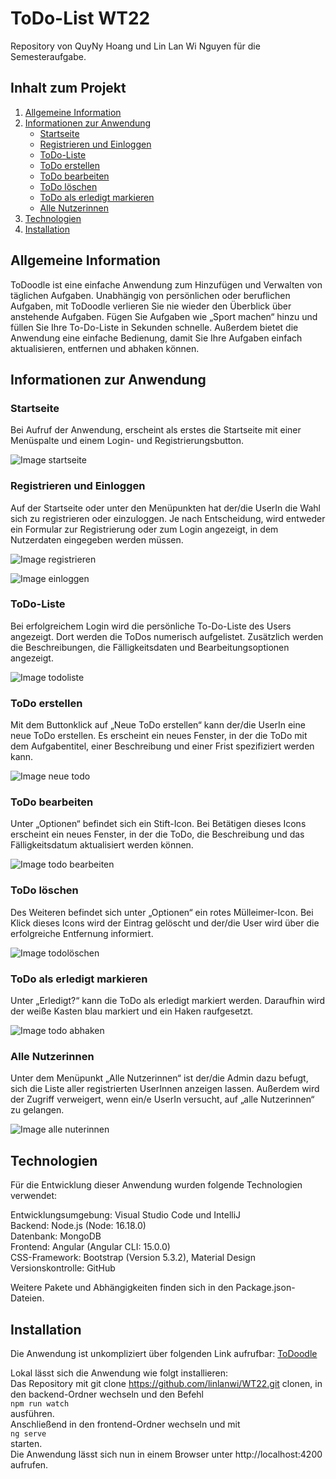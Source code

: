 # ToDo-List WT22
Repository von QuyNy Hoang und Lin Lan Wi Nguyen für die Semesteraufgabe.

## Inhalt zum Projekt
1. [Allgemeine Information](#allgemeine-information)
2. [Informationen zur Anwendung](#informationen-zur-anwendung)
    - [Startseite](#startseite)
    - [Registrieren und Einloggen](#registrieren-und-einloggen)
    - [ToDo-Liste](#todo-liste)
    - [ToDo erstellen](#todo-erstellen)
    - [ToDo bearbeiten](#todo-bearbeiten)
    - [ToDo löschen](#todo-löschen)
    - [ToDo als erledigt markieren](#todo-als-erledigt-markieren)
    - [Alle Nutzerinnen](#alle-nutzerinnen)
3. [Technologien](#technologien)
4. [Installation](#installation)

## Allgemeine Information

ToDoodle ist eine einfache Anwendung zum Hinzufügen und Verwalten von täglichen Aufgaben. Unabhängig von persönlichen oder beruflichen Aufgaben, mit ToDoodle verlieren Sie nie wieder den Überblick über anstehende Aufgaben. Fügen Sie Aufgaben wie „Sport machen“ hinzu und füllen Sie Ihre To-Do-Liste in Sekunden schnelle. Außerdem bietet die Anwendung eine einfache Bedienung, damit Sie Ihre Aufgaben einfach aktualisieren, entfernen und abhaken können.

## Informationen zur Anwendung

### Startseite
Bei Aufruf der Anwendung, erscheint als erstes die Startseite mit einer Menüspalte und einem Login- und Registrierungsbutton. 

![Image startseite](frontend/src/assets/startseite.png)

### Registrieren und Einloggen
Auf der Startseite oder unter den Menüpunkten hat der/die UserIn die Wahl sich zu registrieren oder einzuloggen. 
Je nach Entscheidung, wird entweder ein Formular zur Registrierung oder zum Login angezeigt, in dem Nutzerdaten eingegeben werden müssen.


![Image registrieren](frontend/src/assets/registrieren.png)


![Image einloggen](frontend/src/assets/einloggen.png)

### ToDo-Liste
Bei erfolgreichem Login wird die persönliche To-Do-Liste des Users angezeigt. Dort werden die ToDos numerisch aufgelistet. Zusätzlich werden die Beschreibungen, die Fälligkeitsdaten und Bearbeitungsoptionen angezeigt.

![Image todoliste](frontend/src/assets/todoliste_1.png)

### ToDo erstellen
Mit dem Buttonklick auf „Neue ToDo erstellen“ kann der/die UserIn eine neue ToDo erstellen. Es erscheint ein neues Fenster, in der die ToDo mit dem Aufgabentitel, einer Beschreibung und einer Frist spezifiziert werden kann.

![Image neue todo](frontend/src/assets/neue_todo.png)

### ToDo bearbeiten
Unter „Optionen“ befindet sich ein Stift-Icon. Bei Betätigen dieses Icons erscheint ein neues Fenster, in der die ToDo, die Beschreibung und das Fälligkeitsdatum aktualisiert werden können. 

![Image todo bearbeiten](frontend/src/assets/todo_bearbeiten.png)

### ToDo löschen
Des Weiteren befindet sich unter „Optionen“ ein rotes Mülleimer-Icon.
Bei Klick dieses Icons wird der Eintrag gelöscht und der/die User wird über die erfolgreiche Entfernung informiert.

![Image todolöschen](frontend/src/assets/todo_loeschen_bestätigung.png)

### ToDo als erledigt markieren
Unter „Erledigt?“ kann die ToDo als erledigt markiert werden. 
Daraufhin wird der weiße Kasten blau markiert und ein Haken raufgesetzt.

![Image todo abhaken](frontend/src/assets/todo_abhaken.png)

### Alle Nutzerinnen
Unter dem Menüpunkt „Alle Nutzerinnen“ ist der/die Admin dazu befugt, sich die Liste aller registrierten UserInnen anzeigen lassen. Außerdem wird der Zugriff verweigert, wenn ein/e UserIn versucht, auf „alle Nutzerinnen“ zu gelangen. 

![Image alle nuterinnen](frontend/src/assets/alle_nutzerinnen.png)

## Technologien

Für die Entwicklung dieser Anwendung wurden folgende Technologien verwendet:

Entwicklungsumgebung: Visual Studio Code und IntelliJ  
Backend: Node.js (Node: 16.18.0)  
Datenbank: MongoDB  
Frontend: Angular (Angular CLI: 15.0.0)  
CSS-Framework: Bootstrap (Version 5.3.2), Material Design  
Versionskontrolle: GitHub  

Weitere Pakete und Abhängigkeiten finden sich in den Package.json-Dateien.

## Installation

Die Anwendung ist unkompliziert über folgenden Link aufrufbar: 
[ToDoodle](https://deployfrontend-git-master-linlanwi.vercel.app/)

Lokal lässt sich die Anwendung wie folgt installieren:   
Das Repository mit git clone https://github.com/linlanwi/WT22.git clonen, in den backend-Ordner wechseln
und den Befehl  
`npm run watch`  
ausführen.  
Anschließend in den frontend-Ordner wechseln und mit  
`ng serve`  
starten.  
Die Anwendung lässt sich nun in einem Browser unter http://localhost:4200 aufrufen.






